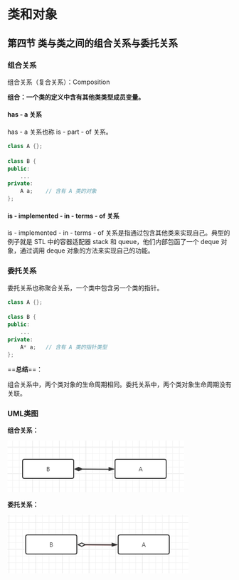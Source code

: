 # 类和对象

## 第四节 类与类之间的组合关系与委托关系

### 组合关系

组合关系（复合关系）：Composition

**组合：一个类的定义中含有其他类类型成员变量。**

#### has - a 关系

has - a 关系也称 is - part - of 关系。

```cpp
class A {};

class B {
public:
    ...
private: 
    A a;	// 含有 A 类的对象
};
```

#### is - implemented - in - terms - of 关系

is - implemented - in - terms - of 关系是指通过包含其他类来实现自己。典型的例子就是 STL 中的容器适配器 stack 和 queue，他们内部包函了一个 deque 对象，通过调用 deque 对象的方法来实现自己的功能。

### 委托关系

委托关系也称聚合关系，一个类中包含另一个类的指针。

```cpp
class A {};

class B {
public:
    ...
private: 
    A* a;	// 含有 A 类的指针类型
};
```

==**总结**==：

组合关系中，两个类对象的生命周期相同。委托关系中，两个类对象生命周期没有关联。

### UML类图

**组合关系：**

![组合关系](./images/1.4_1.png)

**委托关系：**

![委托关系](./images/1.4_2.png)